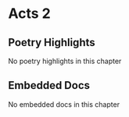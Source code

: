 # Acts 2

## Poetry Highlights

No poetry highlights in this chapter

## Embedded Docs

No embedded docs in this chapter

